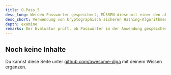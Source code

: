 ```yaml
---
title: O.Pass_5
desc_long: Werden Passwörter gespeichert, MÜSSEN diese mit einer den aktuellen Sicherheitsstandards entsprechenden Hash-Funktion und unter Verwendung geeigneter Salts gehasht werden.
desc_short: Verwendung von kryptographisch sicheren Hashing-Algorithmen und Salts zur Speicherung der Passwörter.         
depth: examine
remarks: Der Evaluator prüft, ob Passwörter in der Anwendung gespeichert werden. Er verifiziert, dass die verwendeten Schutzmechanismen dem aktuellen Stand der Technik und den Anforderungen an Hash-Funktionen, Anzahl an Iterationen und Salts genügen (vgl. [TR02102-1]). In der Risikobewertung werden Maßnahmen, die Brute-Force- Angriffe verlangsamen, berücksichtigt.
---
```


## Noch keine Inhalte

Du kannst diese Seite unter [github.com/awesome-diga](https://github.com/awesome-diga/tr-faq) mit deinem Wissen ergänzen.
